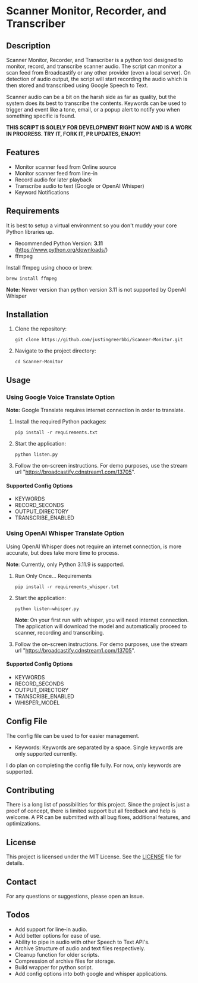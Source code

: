 # Scanner Monitor, Recorder, and Transcriber

## Description

Scanner Monitor, Recorder, and Transcriber is a python tool designed to monitor, record, and transcribe scanner audio. The script can monitor a scan feed from Broadcastify or any other provider (even a local server). On detection of audio output, the script will start recording the audio which is then stored and transcribed using Google Speech to Text.

Scanner audio can be a bit on the harsh side as far as quality, but the system does its best to transcribe the contents. Keywords can be used to trigger and event like a tone, email, or a popup alert to notify you when something specific is found.

**THIS SCRIPT IS SOLELY FOR DEVELOPMENT RIGHT NOW AND IS A WORK IN PROGRESS. TRY IT, FORK IT, PR UPDATES, ENJOY!**

## Features

-   Monitor scanner feed from Online source
-   Monitor scanner feed from line-in
-   Record audio for later playback
-   Transcribe audio to text (Google or OpenAI Whisper)
-   Keyword Notifications

## Requirements

It is best to setup a virtual environment so you don't muddy your core Python libraries up.

-   Recommended Python Version: **3.11** (https://www.python.org/downloads/)
-   ffmpeg

Install ffmpeg using choco or brew.

```
brew install ffmpeg
```

**Note:** Newer version than python version 3.11 is not supported by OpenAI Whisper

## Installation

1. Clone the repository:
    ```
    git clone https://github.com/justingreerbbi/Scanner-Monitor.git
    ```
2. Navigate to the project directory:

    ```
    cd Scanner-Monitor
    ```

## Usage

### Using Google Voice Translate Option

**Note:** Google Translate requires internet connection in order to translate.

1. Install the required Python packages:
    ```
    pip install -r requirements.txt
    ```
2. Start the application:
    ```
    python listen.py
    ```
3. Follow the on-screen instructions. For demo purposes, use the stream url "https://broadcastify.cdnstream1.com/13705".

#### Supported Config Options

-   KEYWORDS
-   RECORD_SECONDS
-   OUTPUT_DIRECTORY
-   TRANSCRIBE_ENABLED

### Using OpenAI Whisper Translate Option

Using OpenAI Whisper does not require an internet connection, is more accurate, but does take more time to process.

**Note**: Currently, only Python 3.11.9 is supported.

1. Run Only Once... Requirements

    ```
    pip install -r requirements_whisper.txt
    ```

2. Start the application:

    ```
    python listen-whisper.py
    ```

    **Note**: On your first run with whisper, you will need internet connection. The application will download the model and automatically proceed to scanner, recording and transcribing.

3. Follow the on-screen instructions. For demo purposes, use the stream url "https://broadcastify.cdnstream1.com/13705".

#### Supported Config Options

-   KEYWORDS
-   RECORD_SECONDS
-   OUTPUT_DIRECTORY
-   TRANSCRIBE_ENABLED
-   WHISPER_MODEL

## Config File

The config file can be used to for easier management.

-   Keywords: Keywords are separated by a space. Single keywords are only supported currently.

I do plan on completing the config file fully. For now, only keywords are supported.

## Contributing

There is a long list of possibilities for this project. Since the project is just a proof of concept, there is limited support but all feedback and help is welcome. A PR can be submitted with all bug fixes, additional features, and optimizations.

## License

This project is licensed under the MIT License. See the [LICENSE](LICENSE) file for details.

## Contact

For any questions or suggestions, please open an issue.

## Todos

-   Add support for line-in audio.
-   Add better options for ease of use.
-   Ability to pipe in audio with other Speech to Text API's.
-   Archive Structure of audio and text files respectively.
-   Cleanup function for older scripts.
-   Compression of archive files for storage.
-   Build wrapper for python script.
-   Add config options into both google and whisper applications.
